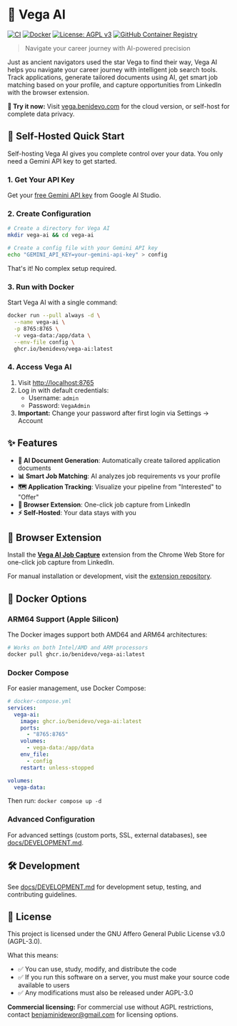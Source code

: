 # 🌟 Vega AI

[![CI](https://github.com/benidevo/vega-ai/workflows/CI/badge.svg)](https://github.com/benidevo/vega-ai/actions/workflows/ci.yaml)
[![Docker](https://github.com/benidevo/vega-ai/workflows/Build%20and%20Push%20Docker%20Image/badge.svg)](https://github.com/benidevo/vega-ai/actions/workflows/docker-build.yml)
[![License: AGPL v3](https://img.shields.io/badge/License-AGPL_v3-blue.svg)](https://www.gnu.org/licenses/agpl-3.0)
[![GitHub Container Registry](https://img.shields.io/badge/ghcr.io-vega--ai-blue)](https://github.com/benidevo/vega-ai/pkgs/container/vega-ai)

> Navigate your career journey with AI-powered precision

Just as ancient navigators used the star Vega to find their way, Vega AI helps you navigate your career journey with intelligent job search tools. Track applications, generate tailored documents using AI, get smart job matching based on your profile, and capture opportunities from LinkedIn with the browser extension.

**🚀 Try it now:** Visit [vega.benidevo.com](https://vega.benidevo.com) for the cloud version, or self-host for complete data privacy.

## 🚀 Self-Hosted Quick Start

Self-hosting Vega AI gives you complete control over your data. You only need a Gemini API key to get started.

### 1. Get Your API Key

Get your [free Gemini API key](https://aistudio.google.com/app/apikey) from Google AI Studio.

### 2. Create Configuration

```bash
# Create a directory for Vega AI
mkdir vega-ai && cd vega-ai

# Create a config file with your Gemini API key
echo "GEMINI_API_KEY=your-gemini-api-key" > config
```

That's it! No complex setup required.

### 3. Run with Docker

Start Vega AI with a single command:

```bash
docker run --pull always -d \
  --name vega-ai \
  -p 8765:8765 \
  -v vega-data:/app/data \
  --env-file config \
  ghcr.io/benidevo/vega-ai:latest
```

### 4. Access Vega AI

1. Visit <http://localhost:8765>
2. Log in with default credentials:
   - Username: `admin`
   - Password: `VegaAdmin`
3. **Important:** Change your password after first login via Settings → Account

## ✨ Features

- **🤖 AI Document Generation**: Automatically create tailored application documents
- **📊 Smart Job Matching**: AI analyzes job requirements vs your profile
- **🗺️ Application Tracking**: Visualize your pipeline from "Interested" to "Offer"
- **🔗 Browser Extension**: One-click job capture from LinkedIn
- **⚡ Self-Hosted**: Your data stays with you

## 🔗 Browser Extension

Install the [**Vega AI Job Capture**](https://chromewebstore.google.com/detail/vega-ai-job-capture/oboedhpojbjemdmojfchifppbgbfehol) extension from the Chrome Web Store for one-click job capture from LinkedIn.

For manual installation or development, visit the [extension repository](https://github.com/benidevo/vega-ai-extension).

## 🐳 Docker Options

### ARM64 Support (Apple Silicon)

The Docker images support both AMD64 and ARM64 architectures:

```bash
# Works on both Intel/AMD and ARM processors
docker pull ghcr.io/benidevo/vega-ai:latest
```

### Docker Compose

For easier management, use Docker Compose:

```yaml
# docker-compose.yml
services:
  vega-ai:
    image: ghcr.io/benidevo/vega-ai:latest
    ports:
      - "8765:8765"
    volumes:
      - vega-data:/app/data
    env_file:
      - config
    restart: unless-stopped

volumes:
  vega-data:
```

Then run: `docker compose up -d`

### Advanced Configuration

For advanced settings (custom ports, SSL, external databases), see [docs/DEVELOPMENT.md](docs/DEVELOPMENT.md).

## 🛠️ Development

See [docs/DEVELOPMENT.md](docs/DEVELOPMENT.md) for development setup, testing, and contributing guidelines.

## 📝 License

This project is licensed under the GNU Affero General Public License v3.0 (AGPL-3.0).

What this means:

- ✅ You can use, study, modify, and distribute the code
- ✅ If you run this software on a server, you must make your source code available to users
- ✅ Any modifications must also be released under AGPL-3.0

**Commercial licensing:** For commercial use without AGPL restrictions, contact <benjaminidewor@gmail.com> for licensing options.
